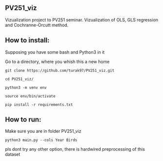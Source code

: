 ## PV251\_viz

Vizualization project to PV251 seminar. Vizualization of OLS, GLS regression and Cochranne-Orcutt method.

## How to install:
Supposing you have some bash and Python3 in it

Go to a directory, where you whish this a new home
```
git clone https://github.com/turak97/PV251_viz.git

cd PV251_viz/

python3 -m venv env

source env/bin/activate

pip install -r requirements.txt 
```
## How to run:
Make sure you are in folder PV251\_viz
```
python3 main.py --cols Year Birds
```
pls dont try any other option, there is hardwired preprocessing of this dataset

